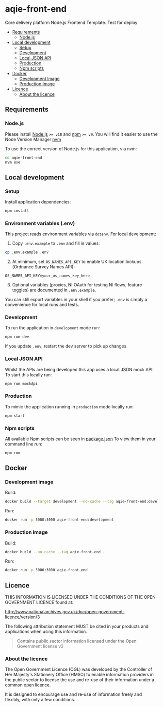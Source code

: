 # aqie-front-end

Core delivery platform Node.js Frontend Template. Test for deploy

- [Requirements](#requirements)
  - [Node.js](#nodejs)
- [Local development](#local-development)
  - [Setup](#setup)
  - [Development](#development)
  - [Local JSON API](#local-json-api)
  - [Production](#production)
  - [Npm scripts](#npm-scripts)
- [Docker](#docker)
  - [Development Image](#development-image)
  - [Production Image](#production-image)
- [Licence](#licence)
  - [About the licence](#about-the-licence)

## Requirements

### Node.js

Please install [Node.js](http://nodejs.org/) `>= v18` and [npm](https://nodejs.org/) `>= v9`. You will find it
easier to use the Node Version Manager [nvm](https://github.com/creationix/nvm)

To use the correct version of Node.js for this application, via nvm:

```bash
cd aqie-front-end
nvm use
```

## Local development

### Setup

Install application dependencies:

```bash
npm install
```

### Environment variables (.env)

This project reads environment variables via `dotenv`. For local development:

1. Copy `.env.example` to `.env` and fill in values:

```bash
cp .env.example .env
```

2. At minimum, set `OS_NAMES_API_KEY` to enable UK location lookups (Ordnance Survey Names API):

```env
OS_NAMES_API_KEY=your_os_names_key_here
```

3. Optional variables (proxies, NI OAuth for testing NI flows, feature toggles) are documented in `.env.example`.

You can still export variables in your shell if you prefer; `.env` is simply a convenience for local runs and tests.

### Development

To run the application in `development` mode run:

```bash
npm run dev
```

If you update `.env`, restart the dev server to pick up changes.

### Local JSON API

Whilst the APIs are being developed this app uses a local JSON mock API. To start this locally run:

```bash
npm run mockApi
```

### Production

To mimic the application running in `production` mode locally run:

```bash
npm start
```

### Npm scripts

All available Npm scripts can be seen in [package.json](./package.json)
To view them in your command line run:

```bash
npm run
```

## Docker

### Development image

Build:

```bash
docker build --target development --no-cache --tag aqie-front-end:development .
```

Run:

```bash
docker run -p 3000:3000 aqie-front-end:development
```

### Production image

Build:

```bash
docker build --no-cache --tag aqie-front-end .
```

Run:

```bash
docker run -p 3000:3000 aqie-front-end
```

## Licence

THIS INFORMATION IS LICENSED UNDER THE CONDITIONS OF THE OPEN GOVERNMENT LICENCE found at:

<http://www.nationalarchives.gov.uk/doc/open-government-licence/version/3>

The following attribution statement MUST be cited in your products and applications when using this information.

> Contains public sector information licensed under the Open Government license v3

### About the licence

The Open Government Licence (OGL) was developed by the Controller of Her Majesty's Stationery Office (HMSO) to enable
information providers in the public sector to license the use and re-use of their information under a common open
licence.

It is designed to encourage use and re-use of information freely and flexibly, with only a few conditions.
